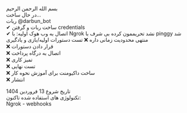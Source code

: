 بسم الله الرحمن الرحیم  
در حال ساخت...  
ربات @darbun_bot  
 ✔ ساخت ربات و گرفتن credentials  
 ✔ اتصال به وب هوک اولیه:
      با Ngrok نشد تحریممون کرده بی شرف
      با pinggy شد منتهی محدودیت زمانی داره
 ❌ تست دستورات اولیه/بازی و یادگیری  
 ❌ قرار دادن دستورات   
 ❌ اتصال به درگاه پرداخت  
 ❌ تمیز کاری  
 ❌ تست نهایی  
 ❌ ساخت داکیومنت برای آموزش نحوه کار  
 ❌ انتشار  


تاریخ شروع
13 فروردین 1404  
تکنولوژی های استفاده شده تاکنون:  
Ngrok - webhooks
